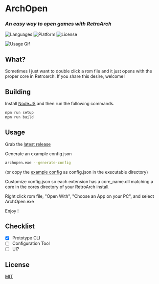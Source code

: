 # ArchOpen
### _An easy way to open games with RetroArch_
![Languages](https://badgen.net/badge/language/Node.JS/green) ![Platform](https://badgen.net/badge/platform/Windows/blue) ![License](https://badgen.net/badge/license/MIT/red)

![Usage Gif](https://zombienw.com/assets/archopen/gif.gif)

## What?
Sometimes I just want to double click a rom file and it just opens with the proper core in Retroarch.
If you share this desire, welcome!

## Building
Install [Node.JS](https://nodejs.org/en/) and then run the following commands.
```sh
npm run setup
npm run build
```

## Usage
Grab the [latest release](https://github.com/ZombieNW/ArchOpen/releases)

Generate an example config.json
```sh
archopen.exe --generate-config
```
(or copy the [example config](https://github.com/ZombieNW/ArchOpen/blob/main/example_config.json) as config.json in the executable directory)

Customize config.json so each extension has a core_name.dll matching a core in the cores directory of your RetroArch install.

Right click rom file, "Open With", "Choose an App on your PC", and select ArchOpen.exe

Enjoy !

## Checklist

- [x] Prototype CLI
- [ ] Configuration Tool
- [ ] UI?

## License
[MIT](https://choosealicense.com/licenses/mit/)

